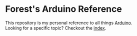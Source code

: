 # Forest's Arduino Reference
This repository is my personal reference to all things [Arduino](https://docs.arduino.cc/).<br>
Looking for a specific topic? Checkout the [index](https://github.com/frstray/FR_Arduino_Reference/blob/main/topic_index.md). 
